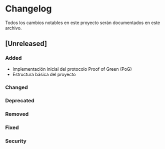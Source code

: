 # Changelog

Todos los cambios notables en este proyecto serán documentados en este archivo.

## [Unreleased]

### Added

- Implementación inicial del protocolo Proof of Green (PoG)
- Estructura básica del proyecto

### Changed

### Deprecated

### Removed

### Fixed

### Security
